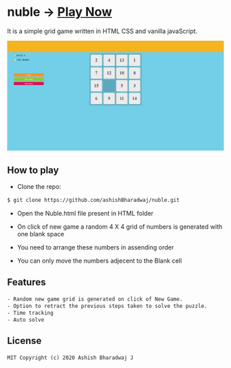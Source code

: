 # nuble -> [**Play Now**](https://ashishbharadwaj.github.io/nuble/)

It is a simple grid game written in HTML CSS and vanilla javaScript.

<img src="assets/screenshot.png" alt="Nubel Screenshot"/>

## How to play

- Clone the repo:

```bash
$ git clone https://github.com/ashishBharadwaj/nuble.git
```
- Open the Nuble.html file present in HTML folder

- On click of new game a random 4 X 4 grid of numbers is generated with one blank space 

- You need to arrange these numbers in assending order

- You can only move the numbers adjecent to the Blank cell

## Features

    - Random new game grid is generated on click of New Game.
    - Option to retract the previous steps taken to solve the puzzle.
    - Time tracking
    - Auto solve

## License
    MIT Copyright (c) 2020 Ashish Bharadwaj J

